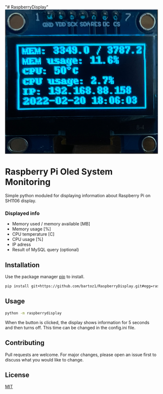 "# RaspberryDisplay" 
![alt text](https://github.com/bartoz1/RaspberryDisplay/blob/main/demo_display.png?raw=true)
# Raspberry Pi Oled System Monitoring

Simple python moduled for displaying information about Raspberry Pi on SH1106 display.
### Displayed info
* Memory used / memory available [MB]
* Memory usage [%]
* CPU temperature [C]
* CPU usage [%]
* IP adress
* Result of MySQL query (optional)

## Installation

Use the package manager [pip](https://pip.pypa.io/en/stable/) to install.

```bash
pip install git+https://github.com/bartoz1/RaspberryDisplay.git#egg=raspberrydisplay
```

## Usage

```bash
python -m raspberrydisplay
```
When the button is clicked, the display shows information for 5 seconds and then turns off. This time can be changed in the config.ini file.

## Contributing
Pull requests are welcome. For major changes, please open an issue first to discuss what you would like to change.

## License
[MIT](https://choosealicense.com/licenses/mit/)
